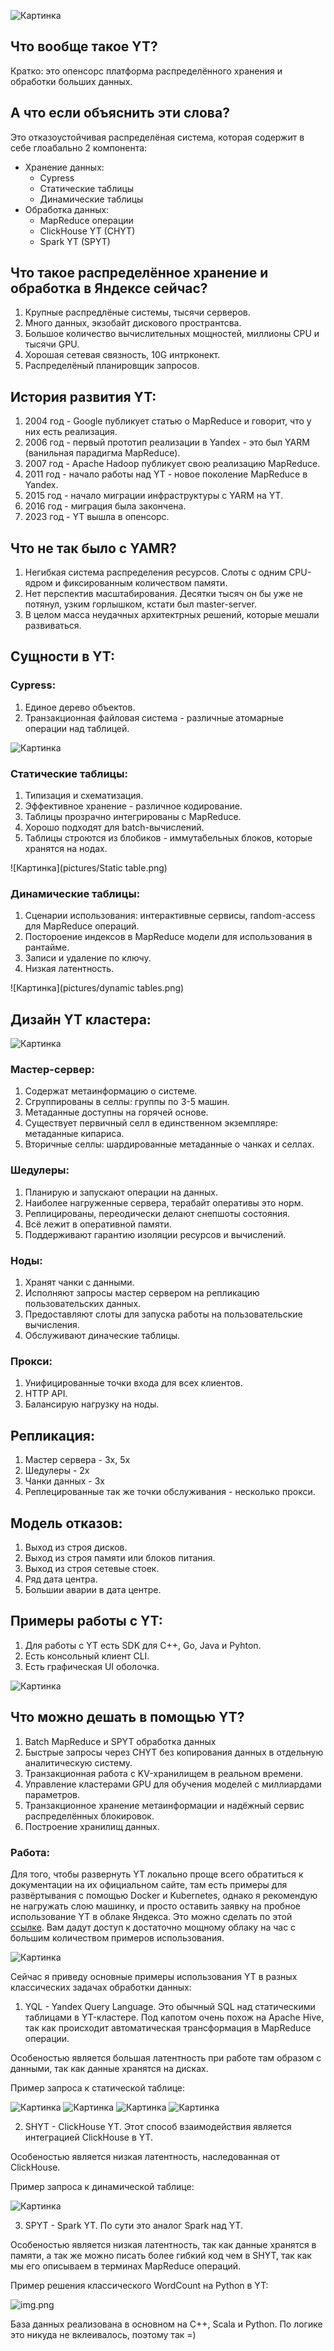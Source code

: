 ![Картинка](pictures/YT.png)

## Что вообще такое YT?

Кратко: это опенсорс платформа распределённого хранения и обработки больших данных.

## А что если объяснить эти слова?

Это отказоустойчивая распределёная система, которая содержит в себе глоабально 2 компонента:
 - Хранение данных:
      * Cypress
      * Статические таблицы
      * Динамические таблицы 
 - Обработка данных:
      * MapReduce операции
      * ClickHouse YT (CHYT)
      * Spark YT (SPYT)

## Что такое распределённое хранение и обработка в Яндексе сейчас?

1. Крупные распредлёные системы, тысячи серверов.
2. Много данных, экзобайт дискового пространтсва.
3. Большое количество вычислительных мощностей, миллионы CPU и тысячи GPU.
4. Хорошая сетевая связность, 10G интрконект.
5. Распределёный планировщик запросов. 

## История развития YT:

1. 2004 год - Google публикует статью о MapReduce и говорит, что у них есть реализация.
2. 2006 год - первый прототип реализации в Yandex - это был YARM (ванильная парадигма MapReduce).
3. 2007 год - Apache Hadoop публикует свою реализацию MapReduce.
4. 2011 год - начало работы над YT - новое поколение MapReduce в Yandex.
5. 2015 год - начало миграции инфраструктуры с YARM на YT.
6. 2016 год - миграция была закончена.
7. 2023 год - YT вышла в опенсорс.

## Что не так было с YAMR?

1. Негибкая система распределения ресурсов. Слоты с одним CPU-ядром и фиксированным количеством памяти.
2. Нет перспектив масштабирования. Десятки тысяч он бы уже не потянул, узким горлышком, кстати был master-server.
3. В целом масса неудачных архитектрных решений, которые мешали развиваться.

## Сущности в YT:

### Cypress: 
1. Единое дерево объектов.
2. Транзакционная файловая система - различные атомарные операции над таблицей.

![Картинка](pictures/Cypress.png)

###  Статические таблицы:
1. Типизация и схематизация.
2. Эффективное хранение - различное кодирование.
3. Таблицы прозрачно интегрированы с MapReduce.
4. Хорошо подходят для batch-вычислений.
5. Таблицы строются из блобиков - иммутабельных блоков, которые хранятся на нодах.

![Картинка](pictures/Static table.png)

### Динамические таблицы:
1. Сценарии использования: интерактивные сервисы, random-access для MapReduce операций.
2. Постороение индексов в MapReduce модели для использования в рантайме.
3. Записи и удаление по ключу.
4. Низкая латентность.

![Картинка](pictures/dynamic tables.png)

## Дизайн YT кластера:

![Картинка](pictures/YT-cluster.png)

### Мастер-сервер:
1. Содержат метаинформацию о системе.
2. Сгруппированы в селлы: группы по 3-5 машин.
3. Метаданные доступны на горячей основе.
4. Существует первичный селл в единственном экземпляре: метаданные кипариса.
5. Вторичные селлы: шардированные метаданные о чанках и селлах.

### Шедулеры:
1. Планирую и запускают операции на данных.
2. Наиболее нагруженные сервера, терабайт оперативы это норм.
3. Реплицированы, переодически делают снепшоты состояния.
4. Всё лежит в оперативной памяти.
5. Поддерживают гарантию изоляции ресурсов и вычислений.

### Ноды: 
1. Хранят чанки с данными.
2. Исполняют запросы мастер сервером на репликацию пользовательских данных.
3. Предоставляют слоты для запуска работы на пользовательские вычисления.
4. Обслуживают диначеские таблицы.

### Прокси:
1. Унифицированные точки входа для всех клиентов.
2. HTTP API.
3. Балансирую нагрузку на ноды.

## Репликация:
1. Мастер сервера - 3x, 5x
2. Шедулеры - 2x
3. Чанки данных - 3x
4. Реплецированные так же точки обслуживания - несколько прокси.

## Модель отказов:
1. Выход из строя дисков.
2. Выход из строя памяти или блоков питания.
3. Выход из строя сетевые стоек.
4. Ряд дата центра.
5. Большии аварии в дата центре.

## Примеры работы с YT:

1. Для работы с YT есть SDK для C++, Go, Java и Pyhton. 
2. Есть консольный клиент CLI.
3. Есть графическая UI оболочка.

![Картинка](pictures/Pipeline.png)

## Что можно дешать в помощью YT?
1. Batch MapReduce и SPYT обработка данных
2. Быстрые запросы через CHYT без копирования данных в отдельную аналитическую систему.
3. Транзакционная работа с KV-хранилищем в реальном времени.
4. Управление кластерами GPU для обучения моделей с миллиардами параметров.
5. Транзакционное хранение метаинформации и надёжный сервис распределённых блокировок.
6. Построение хранилищ данных. 

### Работа:
Для того, чтобы развернуть YT локально проще всего обратиться к документации на их официальном сайте, там есть примеры 
для развёртывания с помощью Docker и Kubernetes, однако я рекомендую не нагружать слою машинку, и просто оставить заявку 
на пробное использование YT в облаке Яндекса. Это можно сделать по этой [ссылке](https://ytsaurus.tech/#demo). Вам дадут 
доступ к достаточно мощному облаку на час с большим количеством примеров использования.

![Картинка](pictures/all.png)

Сейчас я приведу основные примеры использования YT в разных классических задачах обработки данных:

1. YQL - Yandex Query Language.
Это обычный SQL над статическими таблицами в YT-кластере. Под капотом очень похож на Apache Hive, так как происходит автоматическая
трансформация в MapReduce операции.

Особеностью является большая латентность при работе там образом с данными, так как данные хранятся на дисках.

Пример запроса к статической таблице:

![Картинка](pictures/yql/q1.png)
![Картинка](pictures/yql/mr1.png)
![Картинка](pictures/yql/q2.png)
![Картинка](pictures/yql/mr1.png)

2. SHYT - ClickHouse YT.
Этот способ взаимодействия является интеграцией ClickHouse в YT.

Особеностью является низкая латентность, наследованная от ClickHouse.

Пример запроса к динамической таблице:

![Картинка](pictures/chyt/clickhouseq.png)

3. SPYT - Spark YT.
По сути это аналог Spark над YT.

Особеностью является низкая латентность, так как данные хранятся в памяти, а так же можно писать более гибкий код чем в
SHYT, так как мы его описываем в терминах MapReduce операций.

Пример решения классического WordCount на Python в YT:

![img.png](pictures/spyt/mrspark.png)

База данных реализована в основном на С++, Scala и Python. По логике это никуда не вклеивалось, поэтому так =)